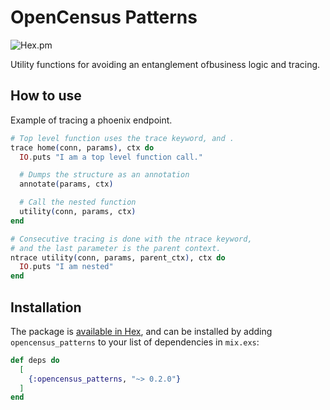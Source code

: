 # OpenCensus Patterns

![Hex.pm](https://img.shields.io/hexpm/v/opencensus_patterns.svg)

Utility functions for avoiding an entanglement ofbusiness logic and tracing.

## How to use

Example of tracing a phoenix endpoint.
```elixir
# Top level function uses the trace keyword, and .
trace home(conn, params), ctx do
  IO.puts "I am a top level function call."

  # Dumps the structure as an annotation
  annotate(params, ctx)

  # Call the nested function
  utility(conn, params, ctx)
end

# Consecutive tracing is done with the ntrace keyword,
# and the last parameter is the parent context.
ntrace utility(conn, params, parent_ctx), ctx do
  IO.puts "I am nested"
end
```

## Installation

The package is [available in Hex](https://hex.pm/docs/publish), and can be installed
by adding `opencensus_patterns` to your list of dependencies in `mix.exs`:

```elixir
def deps do
  [
    {:opencensus_patterns, "~> 0.2.0"}
  ]
end
```
